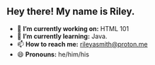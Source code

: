 ## Hey there! My name is Riley.
- 🔭 **I’m currently working on:** HTML 101
- 🌱 **I’m currently learning:** Java.
- 📫 **How to reach me:** rileyasmith@proton.me
- 😄 **Pronouns:** he/him/his


